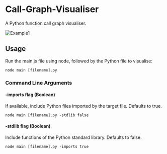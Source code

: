 # Call-Graph-Visualiser

A Python function call graph visualiser.

![Example1](https://user-images.githubusercontent.com/41476809/139538533-8d4ab53d-4dd5-4cc4-a10d-93085f80e89b.png)

## Usage
Run the main.js file using node, followed by the Python file to visualise:

    node main [filename].py

### Command Line Arguments

#### -imports flag (Boolean)
If available, include Python files imported by the target file. Defaults to true.

    node main [filename].py -stdlib false

#### -stdlib flag (Boolean)
Include functions of the Python standard library. Defaults to false.

    node main [filename].py -imports true
